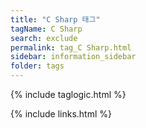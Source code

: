 ```yaml
---
title: "C Sharp 태그"
tagName: C Sharp
search: exclude
permalink: tag_C Sharp.html
sidebar: information_sidebar
folder: tags
---
```

{% include taglogic.html %}

{% include links.html %}
